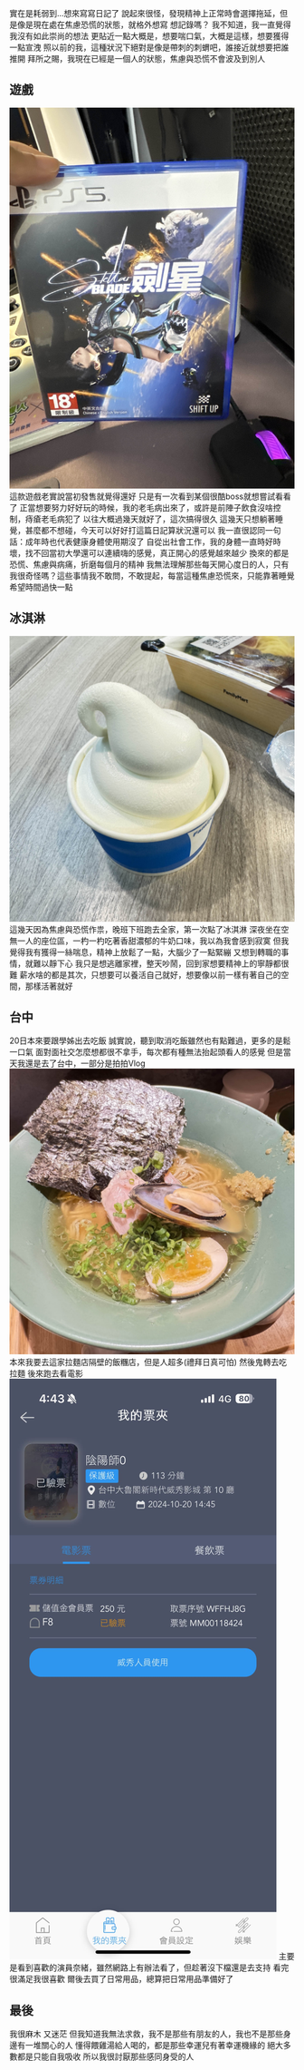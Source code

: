 實在是耗弱到...想來寫寫日記了
說起來很怪，發現精神上正常時會選擇拖延，但是像是現在處在焦慮恐慌的狀態，就格外想寫
想記錄嗎？
我不知道，我一直覺得我沒有如此崇尚的想法
更貼近一點大概是，想要喘口氣，大概是這樣，想要獲得一點宣洩
照以前的我，這種狀況下絕對是像是帶刺的刺蝟吧，誰接近就想要把誰推開
拜所之賜，我現在已經是一個人的狀態，焦慮與恐慌不會波及到別人

遊戲
-
![](https://github.com/photohost/picx-images-hosting/raw/master/20241023/image.9kg6gfrdpm.jpg)
這款遊戲老實說當初發售就覺得還好
只是有一次看到某個很酷boss就想嘗試看看了
正當想要努力好好玩的時候，我的老毛病出來了，或許是前陣子飲食沒啥控制，痔瘡老毛病犯了
以往大概過幾天就好了，這次搞得很久
這幾天只想躺著睡覺，甚麼都不想碰，今天可以好好打這篇日記算狀況還可以
我一直很認同一句話：成年時也代表健康身體使用期沒了
自從出社會工作，我的身體一直時好時壞，找不回當初大學還可以連續嗨的感覺，真正開心的感覺越來越少
換來的都是恐慌、焦慮與病痛，折磨每個月的精神
我無法理解那些每天開心度日的人，只有我很奇怪嗎？這些事情我不敢問，不敢提起，每當這種焦慮恐慌來，只能靠著睡覺希望時間過快一點

冰淇淋
-
![](https://github.com/photohost/picx-images-hosting/raw/master/20241023/image.4qrbkbkhpo.jpg)
這幾天因為焦慮與恐慌作祟，晚班下班跑去全家，第一次點了冰淇淋
深夜坐在空無一人的座位區，一杓一杓吃著香甜濃郁的牛奶口味，我以為我會感到寂寞
但我覺得我有獲得一絲喘息，精神上放鬆了一點，大腦少了一點緊繃
又想到轉職的事情，就難以靜下心
我只是想逃離家裡，整天吵鬧，回到家想要精神上的寧靜都很難
薪水啥的都是其次，只想要可以養活自己就好，想要像以前一樣有著自己的空間，那樣活著就好

台中
-
20日本來要跟學姊出去吃飯
誠實說，聽到取消吃飯雖然也有點難過，更多的是鬆一口氣
面對面社交怎麼想都很不拿手，每次都有種無法抬起頭看人的感覺
但是當天我還是去了台中，一部分是拍拍Vlog
![](https://github.com/photohost/picx-images-hosting/raw/master/20241023/image.1zi9c94zwy.jpg)
本來我要去這家拉麵店隔壁的飯糰店，但是人超多(禮拜日真可怕)
然後鬼轉去吃拉麵
後來跑去看電影
![](https://github.com/photohost/picx-images-hosting/raw/master/20241023/image.67xgm2xwwq.jpg)
主要是看到喜歡的演員奈緒，雖然網路上有辦法看了，但趁著沒下檔還是去支持
看完很滿足我很喜歡
爾後去買了日常用品，總算把日常用品準備好了

最後
-
我很麻木
又迷茫
但我知道我無法求救，我不是那些有朋友的人，我也不是那些身邊有一堆關心的人
懂得餵雞湯給人喝的，都是那些幸運兒有著幸運機緣的
絕大多數都是只能自我吸收
所以我很討厭那些感同身受的人